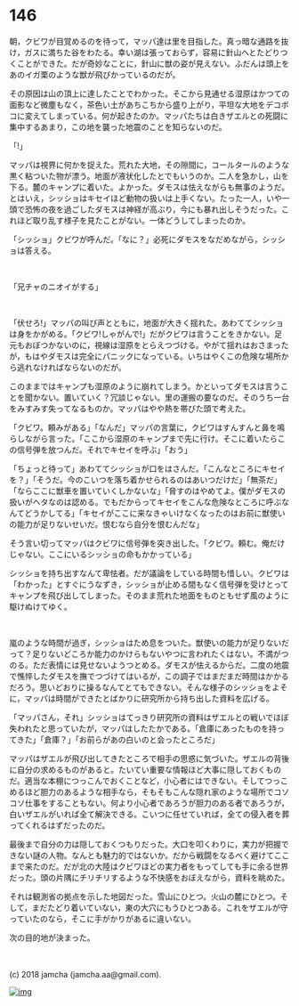# 146

朝，クビワが目覚めるのを待って，マッパ達は里を目指した。真っ暗な通路を抜け，ガスに満ちた谷をわたる。幸い湖は張っておらず，容易に針山へとたどりつくことができた。だが奇妙なことに，針山に獣の姿が見えない。ふだんは頭上をあのイガ栗のような獣が飛びかっているのだが。  

その原因は山の頂上に達したことでわかった。そこから見通せる湿原はかつての面影など微塵もなく，茶色い土があちこちから盛り上がり，平坦な大地をデコボコに変えてしまっている。何が起きたのか。マッパたちは白きザエルとの死闘に集中するあまり，この地を襲った地震のことを知らないのだ。  

「!」  

マッパは視界に何かを捉えた。荒れた大地，その隙間に，コールタールのような黒く粘ついた物が漂う。地面が液状化したとでもいうのか。二人を急かし，山を下る。麓のキャンプに着いた。よかった。ダモスは怯えながらも無事のようだ。とはいえ，シッショはキセイほど動物の扱いは上手くない。たった一人，いや一頭で恐怖の夜を過ごしたダモスは神経が高ぶり，今にも暴れ出しそうだった。これほど取り乱す様子を見たことがない。一体どうしてしまったのか。  

「シッショ」クビワが呼んだ。「なに？」必死にダモスをなだめながら，シッショは答える。  

<br>  

「兄チャのニオイがする」  

<br>  

「伏せろ!」マッパの叫び声とともに，地面が大きく揺れた。あわててシッショは身をかがめる。「クビワ!しゃがんで!」だがクビワは言うことをきかない。足元もおぼつかないのに，視線は湿原をとらえつづける。やがて揺れはおさまったが，もはやダモスは完全にパニックになっている。いちはやくこの危険な場所から逃れなければならないのだが。  

このままではキャンプも湿原のように崩れてしまう。かといってダモスは言うことを聞かない。置いていく？冗談じゃない。里の運搬の要なのだ。そのうち一台をみすみす失ってなるものか。マッパはやや熱を帯びた頭で考えた。  

「クビワ。頼みがある」「なんだ」マッパの言葉に，クビワはすんすんと鼻を鳴らしながら言った。「ここから湿原のキャンプまで先に行け。そこに着いたらこの信号弾を放つんだ。それでキセイを呼ぶ」「おう」  

「ちょっと待って」あわててシッショが口をはさんだ。「こんなところにキセイを？」「そうだ。今のこいつを落ち着かせられるのはあいつだけだ」「無茶だ」「ならここに獣車を置いていくしかないな」「脅すのはやめてよ。僕がダモスの扱いがヘタなのは認める。でもだからってキセイをこんな危険なところに呼ぶなんてどうかしてる」「キセイがここに来なきゃいけなくなったのはお前に獣使いの能力が足りないせいだ。恨むなら自分を恨むんだな」  

そう言い切ってマッパはクビワに信号弾を突き出した。「クビワ。頼む。俺だけじゃない。ここにいるシッショの命もかかっている」  

シッショを持ち出すなんて卑怯者。だが議論をしている時間も惜しい。クビワは「わかった」とすぐにうなずき，シッショが止める間もなく信号弾を受けとってキャンプを飛び出してしまった。そのまま荒れた地面をものともせず風のように駆けぬけてゆく。  

<br>  

嵐のような時間が過ぎ，シッショはため息をついた。獣使いの能力が足りないだって？足りないどころか能力のかけらもないやつに言われたくはない。不満がつのる。ただ表情には見せないようつとめる。ダモスが怯えるからだ。二度の地震で憔悴したダモスを撫でつづけてはいるが，この調子ではまだまだ時間はかかるだろう。思いどおりに操るなんてとてもできない。そんな様子のシッショをよそに，マッパは時間ができたとばかりに研究所から持ち出した資料を広げる。  

「マッパさん，それ」シッショはてっきり研究所の資料はザエルとの戦いでほぼ失われたと思っていたが，マッパはしたたかである。「倉庫にあったものを持ってきた」「倉庫？」「お前らがあの白いのと会ったところだ」  

マッパはザエルが飛び出してきたところで相手の思惑に気づいた。ザエルの背後に自分の求めるものがあると。たいてい重要な情報ほど大事に隠しておくものだ。適当な本棚につっこんでおくことなど，小心者にはできない。そしてつっこめるほど胆力のあるような相手なら，そもそもこんな隠れ家のような場所でコソコソ仕事をすることもない。何より小心者であろうが胆力のある者であろうが，白いザエルがいれば全て解決できる。こいつに任せていれば，全ての侵入者を葬ってくれるはずだったのだ。  

最後まで自分の力は隠しておくつもりだった。大口を叩くわりに，実力が把握できない謎の人物。なんとも魅力的ではないか。だから戦闘をなるべく避けてここまで来たのだ。だが北の大陸はクビワほどの実力者をもってしても手に余る世界だった。頭の片隅にチリチリするような不快感をおぼえながら，資料を眺めた。  

それは観測省の拠点を示した地図だった。雪山にひとつ。火山の麓にひとつ。そして，まだたどり着いていない，東の大穴にもうひとつある。これをザエルが守っていたのなら，そこに手がかりがあるに違いない。  

次の目的地が決まった。  

<br>  
<br>  
(c) 2018 jamcha (jamcha.aa@gmail.com).  

[![img](http://i.creativecommons.org/l/by-nc-sa/4.0/88x31.png)](http://creativecommons.org/licenses/by-nc-sa/4.0/deed)